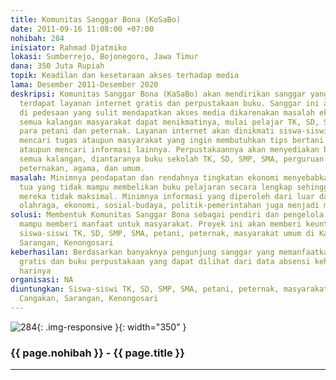 ```yaml
---
title: Komunitas Sanggar Bona (KoSaBo)
date: 2011-09-16 11:08:00 +07:00
nohibah: 284
inisiator: Rahmad Djatmiko
lokasi: Sumberrejo, Bojonegoro, Jawa Timur
dana: 350 Juta Rupiah
topik: Keadilan dan kesetaraan akses terhadap media
lama: Desember 2011-Desember 2020
deskripsi: Komunitas Sanggar Bona (KaSaBo) akan mendirikan sanggar yang di dalamnya
  terdapat layanan internet gratis dan perpustakaan buku. Sanggar ini akan dibangun
  di pedesaan yang sulit mendapatkan akses media dikarenakan masalah ekonomi sehingga
  semua kalangan masyarakat dapat menikmatinya, mulai pelajar TK, SD, SMP, SMA ataupun
  para petani dan peternak. Layanan internet akan dinikmati siswa-siswi yang ingin
  mencari tugas ataupun masyarakat yang ingin membutuhkan tips bertani atau beternak
  ataupun mencari informasi lainnya. Perpustakaannya akan menyediakan buku-buku untuk
  semua kalangan, diantaranya buku sekolah TK, SD, SMP, SMA, perguruan tinggi, pertanian,
  peternakan, agama, dan umum.
masalah: Minimnya pendapatan dan rendahnya tingkatan ekonomi menyebabkan banyak orang
  tua yang tidak mampu membelikan buku pelajaran secara lengkap sehingga belajar putra-putri
  mereka tidak maksimal. Minimnya informasi yang diperoleh dari luar daerah tentang
  olahraga, ekonomi, sosial-budaya, politik-pemerintahan juga menjadi masalah tersendiri
solusi: Membentuk Komunitas Sanggar Bona sebagai pendiri dan pengelola sanggar sehingga
  mampu memberi manfaat untuk masyarakat. Proyek ini akan memberi keuntungan kepada
  siswa-siswi TK, SD, SMP, SMA, petani, peternak, masyarakat umum di Kabalan, Cangakan,
  Sarangan, Kenongosari
keberhasilan: Berdasarkan banyaknya pengunjung sanggar yang memanfaatkan layanan internet
  gratis dan buku perpustakaan yang dapat dilihat dari data absensi kehadiran setiap
  harinya
organisasi: NA
diuntungkan: Siswa-siswi TK, SD, SMP, SMA, petani, peternak, masyarakat umum di Kabalan,
  Cangakan, Sarangan, Kenongosari
---
```


![284](/static/img/hibahcmb/284.png){: .img-responsive }{: width="350" }

### {{ page.nohibah }} - {{ page.title }}

---
